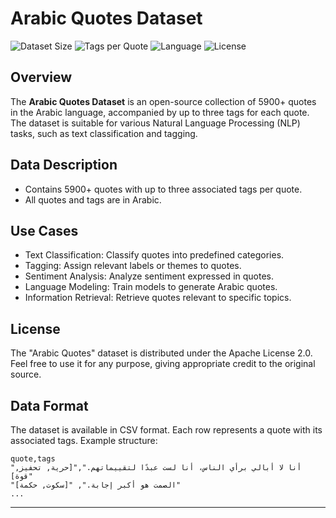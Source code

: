 # Arabic Quotes Dataset

![Dataset Size](https://img.shields.io/badge/dataset%20size-5900%2B%20lines-brightgreen)
![Tags per Quote](https://img.shields.io/badge/tags%20per%20quote-3-blue)
![Language](https://img.shields.io/badge/language-Arabic-orange)
![License](https://img.shields.io/badge/license-CC%20BY%204.0-green)

## Overview

The **Arabic Quotes Dataset** is an open-source collection of 5900+ quotes in the Arabic language, accompanied by up to three tags for each quote. 
The dataset is suitable for various Natural Language Processing (NLP) tasks, such as text classification and tagging.

## Data Description

- Contains 5900+ quotes with up to three associated tags per quote.
- All quotes and tags are in Arabic.

## Use Cases

- Text Classification: Classify quotes into predefined categories.
- Tagging: Assign relevant labels or themes to quotes.
- Sentiment Analysis: Analyze sentiment expressed in quotes.
- Language Modeling: Train models to generate Arabic quotes.
- Information Retrieval: Retrieve quotes relevant to specific topics.

## License

The "Arabic Quotes" dataset is distributed under the Apache License 2.0. Feel free to use it for any purpose, giving appropriate credit to the original source.

## Data Format

The dataset is available in CSV format. Each row represents a quote with its associated tags. Example structure:

```
quote,tags
"أنا لا أبالي برأي الناس، أنا لست عبدًا لتقييماتهم.","[حرية, تحفيز, قوة]"
"الصمت هو أكبر إجابة.", "[سكوت, حكمة]"
...
```
---
